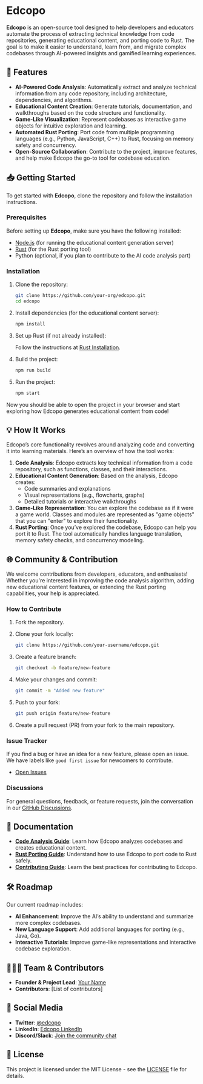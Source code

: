 

<!--

**Here are some ideas to get you started:**

🙋‍♀️ A short introduction - what is your organization all about?
🌈 Contribution guidelines - how can the community get involved?
👩‍💻 Useful resources - where can the community find your docs? Is there anything else the community should know?
🍿 Fun facts - what does your team eat for breakfast?
🧙 Remember, you can do mighty things with the power of [Markdown](https://docs.github.com/github/writing-on-github/getting-started-with-writing-and-formatting-on-github/basic-writing-and-formatting-syntax)
-->


# Edcopo

**Edcopo** is an open-source tool designed to help developers and educators automate the process of extracting technical knowledge from code repositories, generating educational content, and porting code to Rust. The goal is to make it easier to understand, learn from, and migrate complex codebases through AI-powered insights and gamified learning experiences.

## 🚀 Features

- **AI-Powered Code Analysis**: Automatically extract and analyze technical information from any code repository, including architecture, dependencies, and algorithms.
- **Educational Content Creation**: Generate tutorials, documentation, and walkthroughs based on the code structure and functionality.
- **Game-Like Visualization**: Represent codebases as interactive game objects for intuitive exploration and learning.
- **Automated Rust Porting**: Port code from multiple programming languages (e.g., Python, JavaScript, C++) to Rust, focusing on memory safety and concurrency.
- **Open-Source Collaboration**: Contribute to the project, improve features, and help make Edcopo the go-to tool for codebase education.

## 📥 Getting Started

To get started with **Edcopo**, clone the repository and follow the installation instructions.

### Prerequisites

Before setting up **Edcopo**, make sure you have the following installed:

- [Node.js](https://nodejs.org/en/) (for running the educational content generation server)
- [Rust](https://www.rust-lang.org/) (for the Rust porting tool)
- Python (optional, if you plan to contribute to the AI code analysis part)

### Installation

1. Clone the repository:

   ```bash
   git clone https://github.com/your-org/edcopo.git
   cd edcopo
   ```

2. Install dependencies (for the educational content server):

   ```bash
   npm install
   ```

3. Set up Rust (if not already installed):

   Follow the instructions at [Rust Installation](https://www.rust-lang.org/tools/install).

4. Build the project:

   ```bash
   npm run build
   ```

5. Run the project:

   ```bash
   npm start
   ```

Now you should be able to open the project in your browser and start exploring how Edcopo generates educational content from code!

## 💡 How It Works

Edcopo’s core functionality revolves around analyzing code and converting it into learning materials. Here’s an overview of how the tool works:

1. **Code Analysis**: Edcopo extracts key technical information from a code repository, such as functions, classes, and their interactions.
2. **Educational Content Generation**: Based on the analysis, Edcopo creates:
   - Code summaries and explanations
   - Visual representations (e.g., flowcharts, graphs)
   - Detailed tutorials or interactive walkthroughs
3. **Game-Like Representation**: You can explore the codebase as if it were a game world. Classes and modules are represented as "game objects" that you can "enter" to explore their functionality.
4. **Rust Porting**: Once you’ve explored the codebase, Edcopo can help you port it to Rust. The tool automatically handles language translation, memory safety checks, and concurrency modeling.

## 🌐 Community & Contribution

We welcome contributions from developers, educators, and enthusiasts! Whether you're interested in improving the code analysis algorithm, adding new educational content features, or extending the Rust porting capabilities, your help is appreciated.

### How to Contribute

1. Fork the repository.
2. Clone your fork locally:

   ```bash
   git clone https://github.com/your-username/edcopo.git
   ```

3. Create a feature branch:

   ```bash
   git checkout -b feature/new-feature
   ```

4. Make your changes and commit:

   ```bash
   git commit -m "Added new feature"
   ```

5. Push to your fork:

   ```bash
   git push origin feature/new-feature
   ```

6. Create a pull request (PR) from your fork to the main repository.

### Issue Tracker

If you find a bug or have an idea for a new feature, please open an issue. We have labels like `good first issue` for newcomers to contribute.

- [Open Issues](https://github.com/your-org/edcopo/issues)

### Discussions

For general questions, feedback, or feature requests, join the conversation in our [GitHub Discussions](https://github.com/your-org/edcopo/discussions).

## 📝 Documentation

- **[Code Analysis Guide](docs/code-analysis.md)**: Learn how Edcopo analyzes codebases and creates educational content.
- **[Rust Porting Guide](docs/rust-porting.md)**: Understand how to use Edcopo to port code to Rust safely.
- **[Contributing Guide](CONTRIBUTING.md)**: Learn the best practices for contributing to Edcopo.

## 🛠️ Roadmap

Our current roadmap includes:

- **AI Enhancement**: Improve the AI’s ability to understand and summarize more complex codebases.
- **New Language Support**: Add additional languages for porting (e.g., Java, Go).
- **Interactive Tutorials**: Improve game-like representations and interactive codebase exploration.

## 🧑‍🤝‍🧑 Team & Contributors

- **Founder & Project Lead**: [Your Name](https://github.com/your-username)
- **Contributors**: [List of contributors]

## 💬 Social Media

- **Twitter**: [@edcopo](https://twitter.com/edcopo_)
- **LinkedIn**: [Edcopo LinkedIn](https://www.linkedin.com/company/edcopo)
- **Discord/Slack**: [Join the community chat]([https://discord.gg/B8QBCEvd])

## 📜 License

This project is licensed under the MIT License - see the [LICENSE](LICENSE) file for details.

